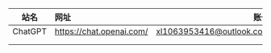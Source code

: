 
|站名|网址|账号|密码|
|:-:|:-|-:|-:|
|ChatGPT|https://chat.openai.com/|xl1063953416@outlook.com|xl646510030|
||||
||||